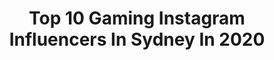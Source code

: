 ---
title: Top 10 Gaming Instagram Influencers In Sydney In 2020
description: >-
  Find top gaming Instagram influencers in Sydney in 2020. Most popular hashtags: #gaming #sydney #australia #bike.
platform: Instagram
profiles:
  - username: "twanvangendt"
    fullname: >-
      Twan van Gendt
    location: "Australia"
    followers: 33560
    engagement: 772
    commentsToLikes: 0.009242
    avatar: "https://scontent-atl3-1.cdninstagram.com/v/t51.2885-19/s320x320/83082608_174873617070961_3467331143919992832_n.jpg?_nc_ht=scontent-atl3-1.cdninstagram.com&_nc_ohc=3QO96tmr6P8AX-dtDZ1&oh=33756d6f4390fc94bb33ac6ed76f7abf&oe=5EBA1B67"
    verified: true
    hashtags: "#pointing, #sweat, #weightlifting, #takeonefortheteam"
  - username: "codfishbeatbox"
    fullname: >-
      Codfish
    location: "Australia"
    followers: 383747
    engagement: 1247
    commentsToLikes: 0.015155
    avatar: "https://scontent-lhr8-1.cdninstagram.com/v/t51.2885-19/s320x320/71079692_797354034055370_8546207104757661696_n.jpg?_nc_ht=scontent-lhr8-1.cdninstagram.com&_nc_ohc=T9ncdI_Ef2EAX_HLNDQ&oh=2d8ad751c61d7fc3252efc2ed965f89b&oe=5EB9D190"
    verified: false
    hashtags: "#sydney, #fortnite, #gaming, #rap"
  - username: "bookswithchloe"
    fullname: >-
      chloe
    location: "Australia"
    followers: 28852
    engagement: 1267
    commentsToLikes: 0.015479
    avatar: "https://scontent-ams4-1.cdninstagram.com/v/t51.2885-19/s320x320/80811360_179563023441852_5320036312923766784_n.jpg?_nc_ht=scontent-ams4-1.cdninstagram.com&_nc_ohc=oXtlzS7-49UAX9H8bnA&oh=dda001d7efa1f00cd18ba5f3b8c66dec&oe=5EBA13E5"
    verified: false
    hashtags: "#animalcrossing, #shelfie, #gifted, #giftoriginal"
  - username: "lauragbert"
    fullname: >-
      Laura Gilbert 💜
    location: "Australia"
    followers: 91403
    engagement: 535
    commentsToLikes: 0.012530
    avatar: "https://scontent-ams4-1.cdninstagram.com/v/t51.2885-19/s320x320/67881385_3039920259383158_5953748219073658880_n.jpg?_nc_ht=scontent-ams4-1.cdninstagram.com&_nc_ohc=q8t7onLrCFcAX_twCwx&oh=366678eb07361ba6ee465db02a827bf7&oe=5EBC6D86"
    verified: true
    hashtags: "#wreckitralph, #lifeadmin, #doggo, #santiagodechile"
  - username: "infamousbylaura"
    fullname: >-
      Laura Gilbert 🖤
    location: "Australia"
    followers: 280394
    engagement: 463
    commentsToLikes: 0.008582
    avatar: "https://instagram.fpen1-1.fna.fbcdn.net/v/t51.2885-19/s320x320/21480064_270347796817328_1983984134350962688_n.jpg?_nc_ht=instagram.fpen1-1.fna.fbcdn.net&_nc_ohc=ztwdvfSkJ-cAX-0B4f5&oh=3e0965cabbfe0c6527ed2ade1ea7f826&oe=5E90A318"
    verified: false
    hashtags: "#harleyquinnmakeup, #adelaide, #bombshellpoisonivy, #convention"
  - username: "chookie_tran"
    fullname: >-
      Chook Tran
    location: "Australia"
    followers: 5275
    engagement: 602
    commentsToLikes: 0.020685
    avatar: "https://scontent-amt2-1.cdninstagram.com/v/t51.2885-19/s320x320/88278751_663981721066593_1798714698493853696_n.jpg?_nc_ht=scontent-amt2-1.cdninstagram.com&_nc_ohc=iTjw7Lix9gQAX-C5_7s&oh=f4511d106beebf493f505828b004994f&oe=5EB51861"
    verified: false
    hashtags: "#sydney, #needforspeed, #easports, #fitment"
  - username: "supanovaexpo"
    fullname: >-
      Supanova Comic Con & Gaming 💥
    location: "Australia"
    followers: 44083
    engagement: 142
    commentsToLikes: 0.018424
    avatar: "https://scontent-ams4-1.cdninstagram.com/v/t51.2885-19/18251935_167706010423876_7294605595494055936_a.jpg?_nc_ht=scontent-ams4-1.cdninstagram.com&_nc_ohc=CqlgAIUFnXoAX-5rrET&oh=fb0a6487e5fcf88ca6cee32e3ec71584&oe=5EB343DA"
    verified: false
    hashtags: "#garrison7thefallen, #rosecomic, #myheroacademia, #tntl"
  - username: "retro.gamer.girl"
    fullname: >-
      Emily - Gaming & Tech YouTuber
    location: "Australia"
    followers: 32748
    engagement: 260
    commentsToLikes: 0.062817
    avatar: "https://scontent-ams4-1.cdninstagram.com/v/t51.2885-19/s320x320/36969594_1982542568463958_2417455886248181760_n.jpg?_nc_ht=scontent-ams4-1.cdninstagram.com&_nc_ohc=MHtPsDEK0U4AX8I1wlK&oh=374cd2c35d1f27b832e37e3403f9d3d2&oe=5EB8A232"
    verified: false
    hashtags: "#twitch, #cyberpunk, #cleanuponaisle3, #remastered"
  - username: "lancerussell155"
    fullname: >-
      LANCE RUSSELL
    location: "Australia"
    followers: 96049
    engagement: 221
    commentsToLikes: 0.010883
    avatar: "https://scontent-ams4-1.cdninstagram.com/v/t51.2885-19/s320x320/69879819_563377814198850_2718050498287501312_n.jpg?_nc_ht=scontent-ams4-1.cdninstagram.com&_nc_ohc=tJEEd9wBFL4AX_4c459&oh=f0698f2c7fcd57a3cd06102d1ea14aa9&oe=5EB75566"
    verified: true
    hashtags: "#motocross, #sydney, #mscmoto, #handstandchallenge"
  - username: "brabhamauto"
    fullname: >-
      Brabham Automotive
    location: "Australia"
    followers: 22415
    engagement: 743
    commentsToLikes: 0.007058
    avatar: "https://scontent-lht6-1.cdninstagram.com/v/t51.2885-19/s320x320/27891108_361423774323997_8307857396449935360_n.jpg?_nc_ht=scontent-lht6-1.cdninstagram.com&_nc_ohc=IAbToE8RR9QAX_4Jv6L&oh=1bf1d397f7ffc89281062f3d9afcbf6b&oe=5EB28BB1"
    verified: false
    hashtags: "#fifthgear, #hypercar, #fastcar, #motorsport"
---